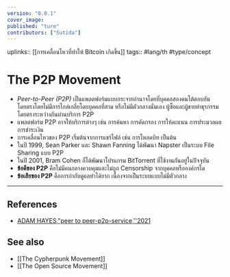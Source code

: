 ```yaml
---
version: "0.0.1"
cover_image:
published: "ture"
contributors: ["Sutida"]
---
```

uplinks:: [[การเคลื่อนไหวที่ทำให้ Bitcoin เกิดขึ้น]]
tags:: #lang/th #type/concept

# The P2P Movement
- *Peer-to-Peer (P2P)* เป็นแพลตฟอร์มแบบกระจายอำนาจโดยที่บุคคลสองคนโต้ตอบกันโดยตรงโดยไม่มีการไกล่เกลี่ยโดยบุคคลที่สาม หรือไม่มีตัวกลางนั่นเอง ผู้ซื้อและผู้ขายทำธุรกรรมโดยตรงระหว่างกันผ่านบริการ P2P 
- แพลตฟอร์ม P2P อาจให้บริการต่างๆ เช่น การค้นหา การคัดกรอง การให้คะแนน การประมวลผลการชำระเงิน 
- การเคลื่อนไหวของ P2P เริ่มต้นจากการแชร์ไฟล์ เช่น การโหลดบิท เป็นต้น
- ในปี 1999, Sean Parker และ Shawn Fanning ได้พัฒนา Napster เป็นระบบ File Sharing แบบ P2P
- ในปี 2001, Bram Cohen ก็ได้พัฒนาโปรแกรม BitTorrent ที่ใช้งานกันอยู่ในปัจจุบัน
-  **ข้อดีของ P2P** คือไม่มีคนกลางควบคุมและไม่ถูก Censorship จากบุคคลหรือองค์กรใด
- **ข้อเสียของ P2P** คือการกำกับดูแลทำได้ยาก เนื่องจากเป็นระบบแบบไม่มีตัวกลาง
---
## References
-  [ADAM HAYES,"peer to peer-p2p-service,''2021](https://www.investopedia.com/terms/p/peertopeer-p2p-service.asp)
## See also
- [[The Cypherpunk Movement]]
- [[The Open Source Movement]]

